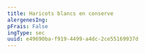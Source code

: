 ```yaml
---
title: Haricots blancs en conserve
alergenesIng:
pFrais: False
ingType: sec
uuid: e49690ba-f919-4499-a4dc-2ce55169937d
---
```

